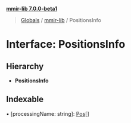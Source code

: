 **[mmir-lib 7.0.0-beta1](../README.md)**

> [Globals](../README.md) / [mmir-lib](../modules/mmir_lib.md) / PositionsInfo

# Interface: PositionsInfo

## Hierarchy

* **PositionsInfo**

## Indexable

▪ [processingName: string]: [Pos](mmir_lib.pos.md)[]
